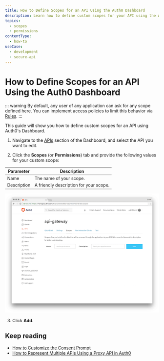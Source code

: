 ```yaml
---
title: How to Define Scopes for an API Using the Auth0 Dashboard
description: Learn how to define custom scopes for your API using the Auth0 Dashboard.
topics:
  - scopes
  - permissions
contentType:
  - how-to
useCase:
  - development
  - secure-api
---
```

# How to Define Scopes for an API Using the Auth0 Dashboard

::: warning
By default, any user of any application can ask for any scope defined here. You can implement access policies to limit this behavior via [Rules](/rules).
:::

This guide will show you how to define custom scopes for an API using Auth0's Dashboard.

1. Navigate to the [APIs](${manage_url}/#/apis) section of the Dashboard, and select the API you want to edit.

2. Click the **Scopes** (or **Permissions**) tab and provide the following values for your custom scope:

| Parameter   | Description |
| ----------- | ----------- |
| Name        | The name of your scope. |
| Description | A friendly description for your scope. |

![API Scopes](/media/articles/scopes/api-scopes.png)

3. Click **Add**.


## Keep reading

- [How to Customize the Consent Prompt](/scopes/current/guides/customize-consent-prompt)
- [How to Represent Multiple APIs Using a Proxy API in Auth0](/api-auth/tutorials/represent-multiple-apis)
